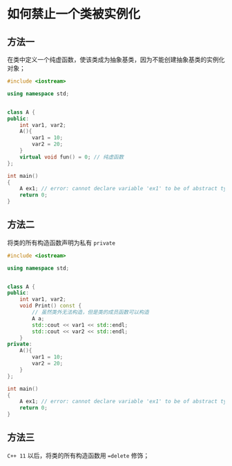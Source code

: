 # 如何禁止一个类被实例化

## 方法一

在类中定义一个纯虚函数，使该类成为抽象基类，因为不能创建抽象基类的实例化对象；

```cpp
#include <iostream>

using namespace std;


class A {
public:
    int var1, var2;
    A(){
        var1 = 10;
        var2 = 20;
    }
    virtual void fun() = 0; // 纯虚函数
};

int main()
{
    A ex1; // error: cannot declare variable 'ex1' to be of abstract type 'A'
    return 0;
}
```

## 方法二

将类的所有构造函数声明为私有 `private`

```cpp
#include <iostream>

using namespace std;


class A {
public:
    int var1, var2;
    void Print() const {
        // 虽然类外无法构造，但是类的成员函数可以构造
        A a;
        std::cout << var1 << std::endl;
        std::cout << var2 << std::endl;
    }
private:
    A(){
        var1 = 10;
        var2 = 20;
    }
};

int main()
{
    A ex1; // error: cannot declare variable 'ex1' to be of abstract type 'A'
    return 0;
}
```

## 方法三

`C++ 11` 以后，将类的所有构造函数用 `=delete` 修饰；
